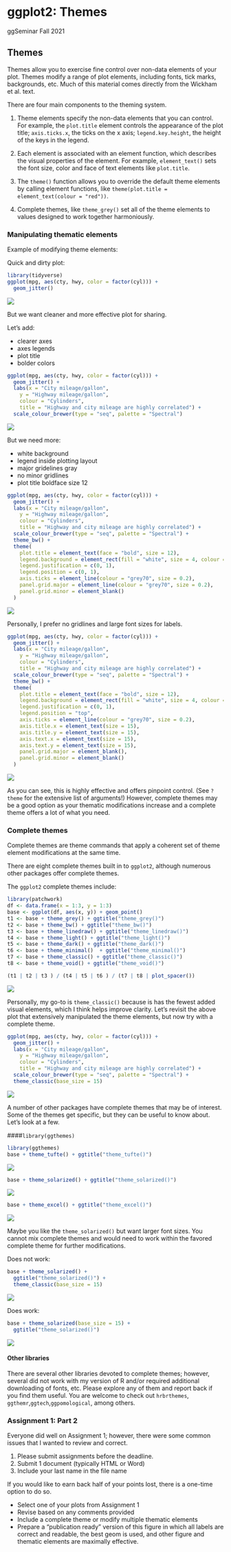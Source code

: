 ggplot2: Themes
================
ggSeminar
Fall 2021

## Themes

Themes allow you to exercise fine control over non-data elements of your
plot. Themes modify a range of plot elements, including fonts, tick
marks, backgrounds, etc. Much of this material comes directly from the
Wickham et al. text.

There are four main components to the theming system.

1.  Theme elements specify the non-data elements that you can control.
    For example, the `plot.title` element controls the appearance of the
    plot title; `axis.ticks.x`, the ticks on the x axis;
    `legend.key.height`, the height of the keys in the legend.

2.  Each element is associated with an element function, which describes
    the visual properties of the element. For example, `element_text()`
    sets the font size, color and face of text elements like
    `plot.title`.

3.  The `theme()` function allows you to override the default theme
    elements by calling element functions, like
    `theme(plot.title = element_text(colour = "red"))`.

4.  Complete themes, like `theme_grey()` set all of the theme elements
    to values designed to work together harmoniously.

### Manipulating thematic elements

Example of modifying theme elements:

Quick and dirty plot:

``` r
library(tidyverse)
ggplot(mpg, aes(cty, hwy, color = factor(cyl))) +
  geom_jitter() 
```

![](03_Themes_files/figure-gfm/unnamed-chunk-1-1.png)<!-- -->

But we want cleaner and more effective plot for sharing.

Let’s add:

-   clearer axes
-   axes legends
-   plot title
-   bolder colors

``` r
ggplot(mpg, aes(cty, hwy, color = factor(cyl))) +
  geom_jitter() + 
  labs(x = "City mileage/gallon",
    y = "Highway mileage/gallon",
    colour = "Cylinders",
    title = "Highway and city mileage are highly correlated") +
  scale_colour_brewer(type = "seq", palette = "Spectral")
```

![](03_Themes_files/figure-gfm/unnamed-chunk-2-1.png)<!-- -->

But we need more:

-   white background
-   legend inside plotting layout
-   major gridelines gray
-   no minor gridlines
-   plot title boldface size 12

``` r
ggplot(mpg, aes(cty, hwy, color = factor(cyl))) +
  geom_jitter() + 
  labs(x = "City mileage/gallon",
    y = "Highway mileage/gallon",
    colour = "Cylinders",
    title = "Highway and city mileage are highly correlated") +
  scale_colour_brewer(type = "seq", palette = "Spectral") +
  theme_bw() + 
  theme(
    plot.title = element_text(face = "bold", size = 12),
    legend.background = element_rect(fill = "white", size = 4, colour = "white"),
    legend.justification = c(0, 1),
    legend.position = c(0, 1),
    axis.ticks = element_line(colour = "grey70", size = 0.2),
    panel.grid.major = element_line(colour = "grey70", size = 0.2),
    panel.grid.minor = element_blank()
  )
```

![](03_Themes_files/figure-gfm/unnamed-chunk-3-1.png)<!-- -->

Personally, I prefer no gridlines and large font sizes for labels.

``` r
ggplot(mpg, aes(cty, hwy, color = factor(cyl))) +
  geom_jitter() + 
  labs(x = "City mileage/gallon",
    y = "Highway mileage/gallon",
    colour = "Cylinders",
    title = "Highway and city mileage are highly correlated") +
  scale_colour_brewer(type = "seq", palette = "Spectral") +
  theme_bw() + 
  theme(
    plot.title = element_text(face = "bold", size = 12),
    legend.background = element_rect(fill = "white", size = 4, colour = "white"),
    legend.justification = c(0, 1),
    legend.position = "top",
    axis.ticks = element_line(colour = "grey70", size = 0.2),
    axis.title.x = element_text(size = 15),
    axis.title.y = element_text(size = 15),
    axis.text.x = element_text(size = 15),
    axis.text.y = element_text(size = 15),
    panel.grid.major = element_blank(),
    panel.grid.minor = element_blank()
  )
```

![](03_Themes_files/figure-gfm/unnamed-chunk-4-1.png)<!-- -->

As you can see, this is highly effective and offers pinpoint control.
(See `?theme` for the extensive list of arguments!) However, complete
themes may be a good option as your thematic modifications increase and
a complete theme offers a lot of what you need.

### Complete themes

Complete themes are theme commands that apply a coherent set of theme
element modifications at the same time.

There are eight complete themes built in to `ggplot2`, although numerous
other packages offer complete themes.

The `ggplot2` complete themes include:

``` r
library(patchwork)
df <- data.frame(x = 1:3, y = 1:3)
base <- ggplot(df, aes(x, y)) + geom_point()
t1 <- base + theme_grey() + ggtitle("theme_grey()")
t2 <- base + theme_bw() + ggtitle("theme_bw()")
t3 <- base + theme_linedraw() + ggtitle("theme_linedraw()")
t4 <- base + theme_light() + ggtitle("theme_light()")
t5 <- base + theme_dark() + ggtitle("theme_dark()")
t6 <- base + theme_minimal()  + ggtitle("theme_minimal()")
t7 <- base + theme_classic() + ggtitle("theme_classic()")
t8 <- base + theme_void() + ggtitle("theme_void()")

(t1 | t2 | t3 ) / (t4 | t5 | t6 ) / (t7 | t8 | plot_spacer())
```

![](03_Themes_files/figure-gfm/unnamed-chunk-5-1.png)<!-- -->

Personally, my go-to is `theme_classic()` because is has the fewest
added visual elements, which I think helps improve clarity. Let’s
revisit the above plot that extensively manipulated the theme elements,
but now try with a complete theme.

``` r
ggplot(mpg, aes(cty, hwy, color = factor(cyl))) +
  geom_jitter() + 
  labs(x = "City mileage/gallon",
    y = "Highway mileage/gallon",
    colour = "Cylinders",
    title = "Highway and city mileage are highly correlated") +
  scale_colour_brewer(type = "seq", palette = "Spectral") +
  theme_classic(base_size = 15)
```

![](03_Themes_files/figure-gfm/unnamed-chunk-6-1.png)<!-- -->

A number of other packages have complete themes that may be of interest.
Some of the themes get specific, but they can be useful to know about.
Let’s look at a few.

\#\#\#\#`library(ggthemes)`

``` r
library(ggthemes)
base + theme_tufte() + ggtitle("theme_tufte()")
```

![](03_Themes_files/figure-gfm/unnamed-chunk-7-1.png)<!-- -->

``` r
base + theme_solarized() + ggtitle("theme_solarized()")
```

![](03_Themes_files/figure-gfm/unnamed-chunk-7-2.png)<!-- -->

``` r
base + theme_excel() + ggtitle("theme_excel()")
```

![](03_Themes_files/figure-gfm/unnamed-chunk-7-3.png)<!-- -->

Maybe you like the `theme_solarized()` but want larger font sizes. You
cannot mix complete themes and would need to work within the favored
complete theme for further modifications.

Does not work:

``` r
base + theme_solarized() + 
  ggtitle("theme_solarized()") +
  theme_classic(base_size = 15)
```

![](03_Themes_files/figure-gfm/unnamed-chunk-8-1.png)<!-- -->

Does work:

``` r
base + theme_solarized(base_size = 15) + 
  ggtitle("theme_solarized()") 
```

![](03_Themes_files/figure-gfm/unnamed-chunk-9-1.png)<!-- -->

#### Other libraries

There are several other libraries devoted to complete themes; however,
several did not work with my version of R and/or required additional
downloading of fonts, etc. Please explore any of them and report back if
you find them useful. You are welcome to check out `hrbrthemes`,
`ggthemr`,`ggtech`,`ggpomological`, among others.

### Assignment 1: Part 2

Everyone did well on Assignment 1; however, there were some common
issues that I wanted to review and correct.

1.  Please submit assignments before the deadline.
2.  Submit 1 document (typically HTML or Word)
3.  Include your last name in the file name

If you would like to earn back half of your points lost, there is a
one-time option to do so.

-   Select one of your plots from Assignment 1
-   Revise based on any comments provided
-   Include a complete theme or modify multiple thematic elements
-   Prepare a “publication ready” version of this figure in which all
    labels are correct and readable, the best geom is used, and other
    figure and thematic elements are maximally effective.
